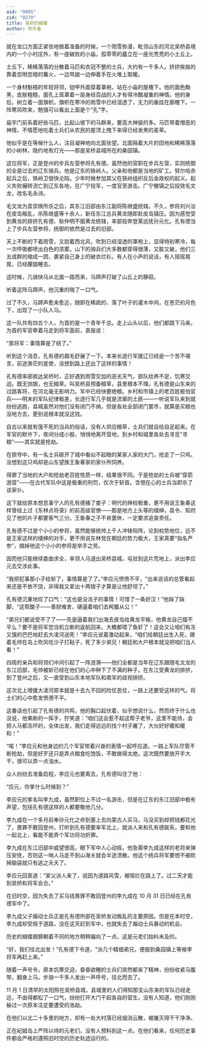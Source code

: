 ```yaml
---
aid: "0005"
zid: "0270"
title: 吴桥的蝴蝶
author: 吹牛者
---
```


就在龙口方面正紧张地做着准备的时候，一个雨雪弥漫，毗邻山东的河北吴桥县境内的一个小村庄外，有一座破败的小庙，孤零零的矗立在一座光秃秃的小土丘上。

土丘下，稀稀落落的分散着马匹和衣冠不整的士兵，大约有一千多人。挤挤挨挨的靠着忽明忽暗的篝火，一边骂娘一边伸着手在火堆上取暖。

一个身材魁梧的年轻将领，铠甲外面穿着罩袍，站在小庙的屋檐下。他的面色黝黑，皮肤粗糙，面孔上笼罩着一层身经百战的人才有得冷酷凝重的神情。他的身后，树立着一面旗帜。旗帜在寒冷的雨雪中已经湿透了，无力的垂挂在廊檐下。一阵寒风吹来，勉强可以看出上面是个“孔”字。

庙宇门前系着好些马匹，比起山坡下的马群来，要高大神骏的多。马匹带着憎恶的神情，不情愿地吃着士兵们从农民的屋顶上拽下来得已经发黑的麦草。

他似乎是在等候什么人，注目凝神地向北面张望。北面隔着大片的田地和稀稀落落的小树林，隐约地有灯光——那是吴桥县城所在的桑园镇。

这位将军，正是登州的步兵左营参将孔有德。虽然他的官职在步兵左营，实则统御的全是过去的辽东骑兵。他是辽东的铁岭人。父亲和他都是当地的矿工。努尔哈赤起兵之后，铁岭卫很快沦陷。少年时候参加其父在铁岭组织反后金政权的起义。起义失败辗转流亡到辽东各地，在广宁投军，一度官至游击。广宁撤镇之后投效毛文龙，改名毛永诗。

毛文龙为袁崇焕所杀之后，其东江旧部由东江副将陈继盛统辖。不久，参将刘兴治在皮岛叛乱，杀陈继盛等十余人，新任东江总兵黄龙随即赴皮岛镇压。因为感觉受到黄龙的排挤孔有德、耿仲明不服黄龙统辖，率部投奔登莱巡抚孙元化。孔有德当上了步兵左营参将，统御的依然是过去的旧部。

天上不断的下着雨雪，又刮着西北风，吹到已经湿透的罩袍上，显得特别寒冷，每一次呼吸都喷出白色的浓雾。山下的骑兵们大多数都穿得很薄，又脏又破，他们三五成群的缩成一团，裹紧自己身上的破衣烂衫。有人在小声的说话，有人摇摇晃晃，已经朦胧睡去。

这时候，几骑快马从北面一路而来，马蹄声打破了山丘上的静寂。

听着这阵马蹄声，他沉重的喘了一口气。

过了不久，马蹄声愈来愈近，随即在稀疏的、落了叶子的灌木中间，在苍茫的月色下，出现了一小队人马。

这一队共有四五个人，为首的是一个青年千总。走上山头以后，他们都跳下马来。为首的军官牵着马走到将军面前，禀报说：

“禀将军：事情算是了结了。”

听到这个消息，孔有德的眉毛舒展了一下。本来长途行军援辽已经是一个苦不堪言，前途渺茫的差使，没想到路上还出了这样的事情！

孔有德率部抵达吴桥时，正好遇到雨雪交加的恶劣天气，部队给养不足，饥寒交迫。既无饷银，也无粮草。叫吴桥县预备粮草，县里根本不理。孔有德是山东来的过路客将，在河北毫无影响力。军中已经快要绝粮。乡村和市镇上的老百姓极怕官兵——明末的军队纪律极差，长途行军几乎就是流窜的土匪——一听说军队来到就纷纷逃跑，县城虽然对他们没有闭门不纳，但是各处全部闭门罢市，就算是买粮也没地方去，更别说根本就没这钱。

自古以来就有饿不死的当兵的俗话，没有人供应粮草，士兵们就自给自足起来。在军官的默许下，夜间分成小股，悄悄地离开营地，到乡村和城里各处去寻觅“寻粮”——其实就是抢劫。

在掠夺中，有一名士兵砸开了城中看似不起眼的某家人家的大门，抢走了一只鸡。没想到这只鸡却是山东望族王象春家的家仆所饲养。

得罪了当地的大户和抢劫老百姓性质一样，结果很不同。于是抢劫的士兵被“穿箭游营”——在古代军队中这是极重的刑罚，仅次于斩首。含恨在心的士兵当即杀了该家仆。

这下就给原本想息事宁人的孔有德捅了娄子：明代的绅权极重，更不用说王象春这样曾经上过《东林点将录》的前高级官僚——那是地方上头等的缙绅，县令、知府见了他的片子都要客气三分。王象春之子不肯罢休，一定要求追查责任。

孔有德不过是个小小的参将，虽然能够统帅上千人冲锋陷阵，论到权势地位，远不是王家这样的缙绅的对手，更不用说东林党在朝廷的势力极大，王家真要“指名严参”，搞掉他这个小小的参将是举手之劳。

因而他只能继续委曲求全，率领人马退出吴桥县城，屯驻到这片荒地上，派出李应元去交涉此事。

“我把犯事那小子给斩了，事情算是了了。”李应元愤愤不平，“出来说话的总管看起来还是不依不饶，非得我又拿出十两银子才算是让他舒坦了。”

孔有德沉重地叹了口气：“这也是没法子的事情！可惜了一条好汉！”他跺了跺脚，“这帮酸子——善财难舍，硬逼着咱们去枵腹从公！”

“弟兄们都说受不了了——先是逼着我们出海去皮岛给黄龙平叛，他黄龙自己摆不平么？要不是将军您当机立断的返航回来，大概都喂了鱼虾了！这会又让咱们有冻又饿的巴巴地赶去大凌河送死！”李应元说着激动起来，“咱们给朝廷出生入死，跟着毛帅在岛上吹风吃沙子打鞑子，死了多少弟兄！朝廷和大户根本就没把咱们当人看！”

四周的亲兵和将领们中间引起了一阵涟漪——他们全都是当年在辽东跟随毛文龙的东江旧部，毛帅被斩已经在他们的心中种下了不满的种子。在东江受黄龙的排挤，到了登州之后，又一直受到山东本地军队和南军的歧视排挤。

这次北上增援大凌河原本就是十去九不回的险仗恶仗，一路上还要受这样的气。将士们的心中愈发愤懑不平。

这番话也引起了孔有德的共鸣，他的胸口起伏着，似乎想说什么，然而终于什么也没说，他果断的一挥手，狞笑道：“咱们这会惹不起这帮子老爷，这里不能待，会把人马都冻坏的，全体出发，我们走得远远的找个村子屠了，大伙好好暖和暖和！”

“喏！”李应元和他身边的几个军官带着兴奋的表情一起呼应道。一路上军队尽管不断抢劫，但是好歹还只是弄点粮食吃饱饭，不敢做得太绝。这次既然要放开手大干，很可以弄一点油水。

众人纷纷去准备启程，李应元也要离去，孔有德叫住了他：

“应元，你爹什么时候到？”

李应元的爹名叫李九成，虽然职位上不过一名游击，但是在辽东的东江旧部中极有声望，包括孔有德这样的人都要敬他几分。

李九成在一个多月前奉孙元化之命到塞上去向蒙古人买马，马没买到却把钱都花光了，畏罪不敢回登州，打听到孔有德要率军北上，就派人来和孔有德联系，要和他一起北上，看能不能弄个军功将功折罪。

李九成在东江旧部中威望很高，眼下军中人心动摇，他急需李九成这样的老将来弹压安抚，否则这一哨人马走不到山海关就会半途溃散。他这个统兵将军要想不被砍掉脑袋就只有逃之夭夭了。

李应元回禀道：“家父派人来了，说因为道路风雪，被阻拦在路上了。过二天才能到吴桥和将军会合。”

在旧时空，因为失去了买马钱畏罪不敢回登州的李九成在 10 月 31 日已经在孔有德军中了。

李九成父子煽动士兵正是孔有德所部在吴桥发动叛乱的主要原因。但是在本时空，李九成却受阻于道路，没在这天赶到军中，也就失去了煽动士兵暴动的机会。

历史的蝴蝶翅膀朝着不同的地方稍稍偏向了一点。这是元老们始料未及的。

“好，我们往北出发！”孔有德下令道，“派几个精细弟兄，便服到桑园镇上等候李将军再赶上来。”

随着一声号令，原本饥寒交迫，昏昏欲睡的士兵们突然都来了精神，纷纷收紧马腹带，翻身上马。步骑一千多人发出一声呼号，往北而去了。

11 月 1 日清早的太阳照在吴桥县城，县城里的人们得知那支山东来的军队已经走远，不由得都松了一口气，纷纷打开大门干起各自的营生。没有人知道，他们刚刚躲过一次原本注定要遭受的浩劫。

在他们以北二十多里的地方，却有一处大村落已经烟消云散，被屠灭得干干净净。

正在屺姆岛上严阵以待的元老们，没有人预料到这一点。在他们看来，任何历史事件都会严格的遵照旧时空的历史轨迹运行的。
